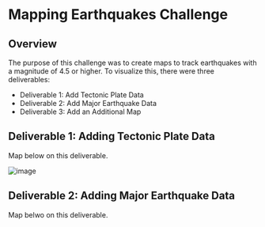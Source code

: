 # Mapping Earthquakes Challenge

## Overview 
The purpose of this challenge was to create maps to track earthquakes with a magnitude of 4.5 or higher.  To visualize this, there were three deliverables:
- Deliverable 1: Add Tectonic Plate Data
- Deliverable 2: Add Major Earthquake Data
- Deliverable 3: Add an Additional Map

## Deliverable 1:  Adding Tectonic Plate Data
Map below on this deliverable.

![image](https://user-images.githubusercontent.com/85530690/132966865-0798d929-14de-47bf-aa31-036d751d42b1.png)

## Deliverable 2:  Adding Major Earthquake Data
Map belwo on this deliverable.


